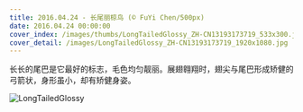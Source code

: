 ```yaml
---
title: 2016.04.24 - 长尾丽椋鸟 (© FuYi Chen/500px)
date: 2016.04.24 00:00:00
cover_index: /images/thumbs/LongTailedGlossy_ZH-CN13193173719_533x300.jpg
cover_detail: /images/LongTailedGlossy_ZH-CN13193173719_1920x1080.jpg
---
```


长长的尾巴是它最好的标志，毛色均匀靓丽。展翅翱翔时，翅尖与尾巴形成矫健的弓箭状，身形虽小，却有矫健身姿。

![LongTailedGlossy](/images/LongTailedGlossy_ZH-CN13193173719_1920x1080.jpg)
